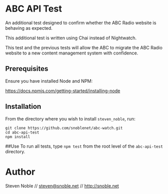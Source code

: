 # ABC API Test
An additional test designed to confirm whether the ABC Radio website is  behaving as expected.

This additional test is written using Chai instead of Nightwatch.

This test and the previous tests will allow the ABC to migrate the ABC Radio website to a new content management system with confidence.

## Prerequisites
Ensure you have installed Node and NPM:

https://docs.npmjs.com/getting-started/installing-node

## Installation
From the directory where you wish to install `steven_noble`, run:
```
git clone https://github.com/snoblenet/abc-watch.git
cd abc-api-test
npm install
```

##Use
To run all tests, type `npm test` from the root level of the `abc-api-test` directory.

# Author
Steven Noble // steven@snoble.net // http://snoble.net

